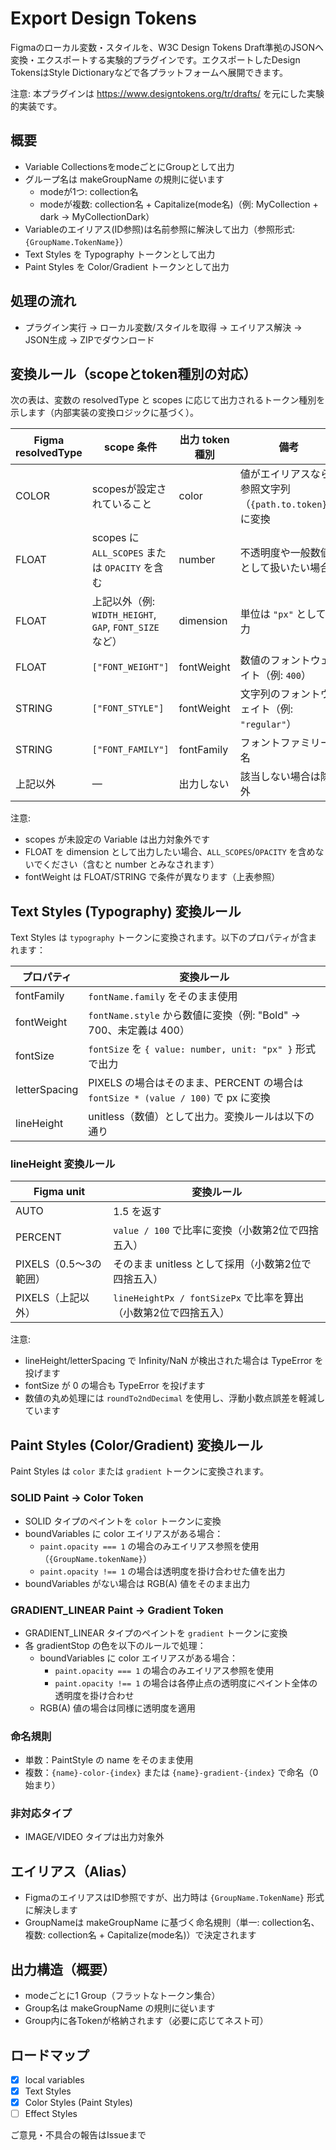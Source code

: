 # Export Design Tokens

Figmaのローカル変数・スタイルを、W3C Design Tokens Draft準拠のJSONへ変換・エクスポートする実験的プラグインです。エクスポートしたDesign TokensはStyle Dictionaryなどで各プラットフォームへ展開できます。

注意: 本プラグインは https://www.designtokens.org/tr/drafts/ を元にした実験的実装です。

## 概要
- Variable CollectionsをmodeごとにGroupとして出力
- グループ名は makeGroupName の規則に従います
    - modeが1つ: collection名
    - modeが複数: collection名 + Capitalize(mode名)（例: MyCollection + dark → MyCollectionDark）
- Variableのエイリアス(ID参照)は名前参照に解決して出力（参照形式: `{GroupName.TokenName}`）
- Text Styles を Typography トークンとして出力
- Paint Styles を Color/Gradient トークンとして出力

## 処理の流れ
- プラグイン実行 → ローカル変数/スタイルを取得 → エイリアス解決 → JSON生成 → ZIPでダウンロード

## 変換ルール（scopeとtoken種別の対応）

次の表は、変数の resolvedType と scopes に応じて出力されるトークン種別を示します（内部実装の変換ロジックに基づく）。

| Figma resolvedType | scope 条件 | 出力 token 種別 | 備考                                   |
|---|---|---|--------------------------------------|
| COLOR | scopesが設定されていること | color | 値がエイリアスなら参照文字列（`{path.to.token}`）に変換 |
| FLOAT | scopes に `ALL_SCOPES` または `OPACITY` を含む | number | 不透明度や一般数値として扱いたい場合                   |
| FLOAT | 上記以外（例: `WIDTH_HEIGHT`, `GAP`, `FONT_SIZE` など） | dimension | 単位は `"px"` として出力                     |
| FLOAT | `["FONT_WEIGHT"]` | fontWeight | 数値のフォントウェイト（例: `400`）                |
| STRING | `["FONT_STYLE"]` | fontWeight | 文字列のフォントウェイト（例: `"regular"`）         |
| STRING | `["FONT_FAMILY"]` | fontFamily | フォントファミリー名                           |
| 上記以外 | — | 出力しない | 該当しない場合は除外                           |

注意:
- scopes が未設定の Variable は出力対象外です
- FLOAT を dimension として出力したい場合、`ALL_SCOPES`/`OPACITY` を含めないでください（含むと number とみなされます）
- fontWeight は FLOAT/STRING で条件が異なります（上表参照）

## Text Styles (Typography) 変換ルール

Text Styles は `typography` トークンに変換されます。以下のプロパティが含まれます：

| プロパティ | 変換ルール |
|---|---|
| fontFamily | `fontName.family` をそのまま使用 |
| fontWeight | `fontName.style` から数値に変換（例: "Bold" → 700、未定義は 400） |
| fontSize | `fontSize` を `{ value: number, unit: "px" }` 形式で出力 |
| letterSpacing | PIXELS の場合はそのまま、PERCENT の場合は `fontSize * (value / 100)` で px に変換 |
| lineHeight | unitless（数値）として出力。変換ルールは以下の通り |

### lineHeight 変換ルール

| Figma unit | 変換ルール |
|---|---|
| AUTO | 1.5 を返す |
| PERCENT | `value / 100` で比率に変換（小数第2位で四捨五入） |
| PIXELS（0.5〜3の範囲） | そのまま unitless として採用（小数第2位で四捨五入） |
| PIXELS（上記以外） | `lineHeightPx / fontSizePx` で比率を算出（小数第2位で四捨五入） |

注意:
- lineHeight/letterSpacing で Infinity/NaN が検出された場合は TypeError を投げます
- fontSize が 0 の場合も TypeError を投げます
- 数値の丸め処理には `roundTo2ndDecimal` を使用し、浮動小数点誤差を軽減しています

## Paint Styles (Color/Gradient) 変換ルール

Paint Styles は `color` または `gradient` トークンに変換されます。

### SOLID Paint → Color Token

- SOLID タイプのペイントを `color` トークンに変換
- boundVariables に color エイリアスがある場合：
  - `paint.opacity === 1` の場合のみエイリアス参照を使用（`{GroupName.tokenName}`）
  - `paint.opacity !== 1` の場合は透明度を掛け合わせた値を出力
- boundVariables がない場合は RGB(A) 値をそのまま出力

### GRADIENT_LINEAR Paint → Gradient Token

- GRADIENT_LINEAR タイプのペイントを `gradient` トークンに変換
- 各 gradientStop の色を以下のルールで処理：
  - boundVariables に color エイリアスがある場合：
    - `paint.opacity === 1` の場合のみエイリアス参照を使用
    - `paint.opacity !== 1` の場合は各停止点の透明度にペイント全体の透明度を掛け合わせ
  - RGB(A) 値の場合は同様に透明度を適用

### 命名規則

- 単数：PaintStyle の name をそのまま使用
- 複数：`{name}-color-{index}` または `{name}-gradient-{index}` で命名（0始まり）

### 非対応タイプ

- IMAGE/VIDEO タイプは出力対象外

## エイリアス（Alias）
- FigmaのエイリアスはID参照ですが、出力時は `{GroupName.TokenName}` 形式に解決します
- GroupNameは makeGroupName に基づく命名規則（単一: collection名、複数: collection名 + Capitalize(mode名)）で決定されます

## 出力構造（概要）
- modeごとに1 Group（フラットなトークン集合）
- Group名は makeGroupName の規則に従います
- Group内に各Tokenが格納されます（必要に応じてネスト可）

## ロードマップ
- [x] local variables
- [x] Text Styles
- [x] Color Styles (Paint Styles)
- [ ] Effect Styles

ご意見・不具合の報告はIssueまで